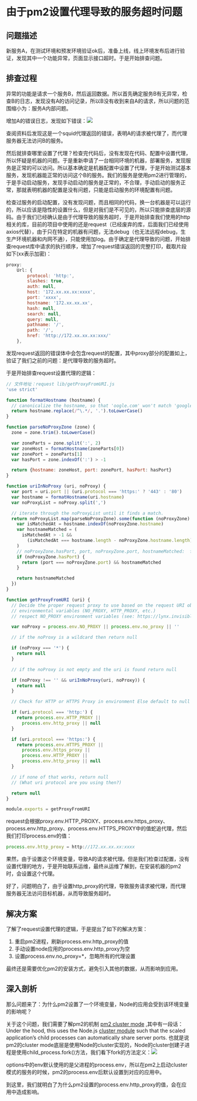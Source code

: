 # 由于pm2设置代理导致的服务超时问题

## 问题描述

新服务A，在测试环境和预发环境验证ok后，准备上线，线上环境发布后进行验证，发现其中一个功能异常，页面显示接口超时。于是开始排查问题。

## 排查过程

异常的功能是请求一个服务B，然后返回数据。所以首先确定服务B有无异常，检查B的日志，发现没有A的访问记录，所以B没有收到来自A的请求，所以问题的范围缩小为：服务A内部问题。

增加A的错误日志，发现如下错误：![](https://raw.githubusercontent.com/love477/picture/main/images/20210223174656.png?token=AGTQAHCTZGSGC6KVF5L7XQDAGTHU4)

查阅资料后发现这是一个squid代理返回的错误，表明A的请求被代理了，而代理服务器无法访问B的服务。

然后就排查哪里设置了代理？检查完代码后，没有发现在代码、配置中设置代理，所以怀疑是机器的问题。于是重新申请了一台相同环境的机器，部署服务，发现服务是正常的可以访问。所以基本确定是机器配置中设置了代理，于是开始测试基本服务，发现机器能正常的访问这个B的服务。我们的服务是使用pm2进行管理的，于是手动启动服务，发现手动启动的服务是正常的，不合理，手动启动的服务正常，那就表明机器的配置是没有问题，只能是启动服务的环境配置有问题。

检查过服务的启动配置，没有发现问题，而且相同的代码，换一台机器是可以运行的，所以应该是隐性的设置什么，但是对我们是不可见的，所以只能排查底层的源码。由于我们已经确认是由于代理导致的服务超时，于是开始排查我们使用的http相关的库，目前的项目中使用的还是request（已经废弃的库，后面我们已经使用axios代替），由于只在特定的机器有问题，无法debug（也无法远程debug，生生产环境机器和内网不通），只能使用加log。由于确定是代理导致的问题，开始排查request库中请求的执行顺序，增加了request错误返回的完整打印，截取片段如下(xx表示加密)：

```javascript
proxy: 
    Url: {
        protocol: 'http:',
        slashes: true,
        auth: null,
        host: '172.xx.xx.xx:xxxx',
        port: 'xxxx',
        hostname: '172.xx.xx.xx',
        hash: null,
        search: null,
        query: null,
        pathname: '/',
        path: '/',
        href: 'http://172.xx.xx.xx:xxx/'
    },
```

发现request返回的错误体中会包含request的配置，其中proxy部分的配置如上，验证了我们之前的问题：是代理导致的服务超时。

于是开始排查request设置代理的逻辑：

```javascript
// 文件地址：request lib/getProxyFromURI.js
'use strict'

function formatHostname (hostname) {
  // canonicalize the hostname, so that 'oogle.com' won't match 'google.com'
  return hostname.replace(/^\.*/, '.').toLowerCase()
}

function parseNoProxyZone (zone) {
  zone = zone.trim().toLowerCase()

  var zoneParts = zone.split(':', 2)
  var zoneHost = formatHostname(zoneParts[0])
  var zonePort = zoneParts[1]
  var hasPort = zone.indexOf(':') > -1

  return {hostname: zoneHost, port: zonePort, hasPort: hasPort}
}

function uriInNoProxy (uri, noProxy) {
  var port = uri.port || (uri.protocol === 'https:' ? '443' : '80')
  var hostname = formatHostname(uri.hostname)
  var noProxyList = noProxy.split(',')

  // iterate through the noProxyList until it finds a match.
  return noProxyList.map(parseNoProxyZone).some(function (noProxyZone) {
    var isMatchedAt = hostname.indexOf(noProxyZone.hostname)
    var hostnameMatched = (
      isMatchedAt > -1 &&
        (isMatchedAt === hostname.length - noProxyZone.hostname.length)
    )
    // noProxyZone.hasPort, port, noProxyZone.port, hostnameMatched:  false 8088 undefined false
    if (noProxyZone.hasPort) {
      return (port === noProxyZone.port) && hostnameMatched
    }

    return hostnameMatched
  })
}

function getProxyFromURI (uri) {
  // Decide the proper request proxy to use based on the request URI object and the
  // environmental variables (NO_PROXY, HTTP_PROXY, etc.)
  // respect NO_PROXY environment variables (see: https://lynx.invisible-island.net/lynx2.8.7/breakout/lynx_help/keystrokes/environments.html)

  var noProxy = process.env.NO_PROXY || process.env.no_proxy || ''

  // if the noProxy is a wildcard then return null

  if (noProxy === '*') {
    return null
  }

  // if the noProxy is not empty and the uri is found return null

  if (noProxy !== '' && uriInNoProxy(uri, noProxy)) {
    return null
  }

  // Check for HTTP or HTTPS Proxy in environment Else default to null

  if (uri.protocol === 'http:') {
    return process.env.HTTP_PROXY ||
      process.env.http_proxy || null
  }

  if (uri.protocol === 'https:') {
    return process.env.HTTPS_PROXY ||
      process.env.https_proxy ||
      process.env.HTTP_PROXY ||
      process.env.http_proxy || null
  }

  // if none of that works, return null
  // (What uri protocol are you using then?)

  return null
}

module.exports = getProxyFromURI
```

request会根据proxy.env.HTTP_PROXY、process.env.https_proxy、process.env.http_proxy、process.env.HTTPS_PROXY中的值蛇追代理，然后我们打印process.env的值：

```javascript
process.env.http_proxy = http://172.xx.xx.xx:xxxx
```

果然，由于设置这个环境变量，导致A的请求被代理。但是我们检查过配置，没有设置代理的地方，于是开始联系运维，最终从运维了解到，在安装机器的pm2时，会设置这个代理。

好了，问题明白了，由于设置http_proxy的代理，导致服务请求被代理，而代理服务器无法访问目标机器，从而导致服务超时。

## 解决方案

了解了request设置代理的逻辑，于是提出了如下的解决方案：

1. 重启pm2进程，刷新process.env.http_proxy的值
2. 手动设置node应用的process.env.http_proxy为空
3. 设置process.env.no_proxy=*，忽略所有的代理设置

最终还是需要优化pm2的安装方式，避免引入其他的数据，从而影响到应用。

## 深入剖析

那么问题来了：为什么pm2设置了一个环境变量，Node的应用会受到该环境变量的影响呢？

关于这个问题，我们需要了解pm2的机制 [pm2 cluster mode](https://pm2.keymetrics.io/docs/usage/cluster-mode/) ,其中有一段话：Under the hood, this uses the Node.js [cluster module](https://nodejs.org/api/cluster.html) such that the scaled application’s child processes can automatically share server ports. 也就是说pm2的cluster mode底层是使用Node的cluster实现的，Node的cluster创建子进程是使用child_process.fork()方法，我们看下fork的方法定义：![](https://raw.githubusercontent.com/love477/picture/main/images/11a540c0-6cf3-4ccd-add6-fe5776ff7965.png?token=AGTQAHHQA6OVI42LDTW4MSTAGTUNI)

options中的env默认使用的是父进程的process.env，所以在pm2上启动cluster模式的服务的时候，pm2的process.env后默认设置到对应的应用中。

到这里，我们就明白了为什么pm2设置的process.env.http_proxy的值，会在应用中造成影响。
